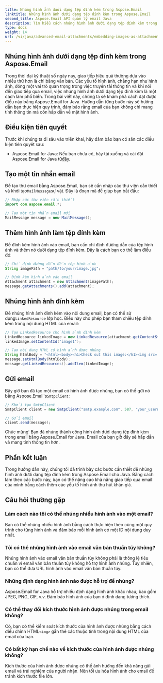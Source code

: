 ```yaml
---
title: Nhúng hình ảnh dưới dạng tệp đính kèm trong Aspose.Email
linktitle: Nhúng hình ảnh dưới dạng tệp đính kèm trong Aspose.Email
second_title: Aspose.Email API quản lý email Java
description: Tìm hiểu cách nhúng hình ảnh dưới dạng tệp đính kèm trong Aspose.Email cho Java. Nâng cao khả năng giao tiếp qua email của bạn với nội dung hấp dẫn trực quan.
type: docs
weight: 14
url: /vi/java/advanced-email-attachments/embedding-images-as-attachments/
---
```


## Nhúng hình ảnh dưới dạng tệp đính kèm trong Aspose.Email

Trong thời đại kỹ thuật số ngày nay, giao tiếp hiệu quả thường dựa vào nhiều thứ hơn là chỉ bằng văn bản. Các yếu tố hình ảnh, chẳng hạn như hình ảnh, đóng một vai trò quan trọng trong việc truyền tải thông tin và khi nói đến giao tiếp qua email, việc nhúng hình ảnh dưới dạng tệp đính kèm là một cách làm phổ biến. Trong bài viết này, chúng ta sẽ khám phá cách đạt được điều này bằng Aspose.Email for Java. Hướng dẫn từng bước này sẽ hướng dẫn bạn thực hiện quy trình, đảm bảo rằng email của bạn không chỉ mang tính thông tin mà còn hấp dẫn về mặt hình ảnh.

## Điều kiện tiên quyết

Trước khi chúng ta đi sâu vào triển khai, hãy đảm bảo bạn có sẵn các điều kiện tiên quyết sau:

-  Aspose.Email for Java: Nếu bạn chưa có, hãy tải xuống và cài đặt Aspose.Email for Java từ[đây](https://releases.aspose.com/email/java/).

## Tạo một tin nhắn email

 Để tạo thư email bằng Aspose.Email, bạn sẽ cần nhập các thư viện cần thiết và khởi tạo`MailMessage`sự vật. Đây là đoạn mã để giúp bạn bắt đầu:

```java
// Nhập các thư viện cần thiết
import com.aspose.email.*;

// Tạo một tin nhắn email mới
MailMessage message = new MailMessage();
```

## Thêm hình ảnh làm tệp đính kèm

Để đính kèm hình ảnh vào email, bạn cần chỉ định đường dẫn của tệp hình ảnh và thêm nó dưới dạng tệp đính kèm. Đây là cách bạn có thể làm điều đó:

```java
// Chỉ định đường dẫn đến tệp hình ảnh
String imagePath = "path/to/your/image.jpg";

// Đính kèm hình ảnh vào email
Attachment attachment = new Attachment(imagePath);
message.getAttachments().add(attachment);
```

## Nhúng hình ảnh đính kèm

 Để nhúng hình ảnh đính kèm vào nội dung email, bạn có thể sử dụng`LinkedResource` lớp học. Điều này cho phép bạn tham chiếu tệp đính kèm trong nội dung HTML của email:

```java
// Tạo LinkedResource cho hình ảnh đính kèm
LinkedResource linkedImage = new LinkedResource(attachment.getContentStream(), "image/jpeg");
linkedImage.setContentId("image1");

// Tạo nội dung HTML có hình ảnh được nhúng
String htmlBody = "<html><body><h1>Check out this image:</h1><img src='cid:image1'></body></html>";
message.setHtmlBody(htmlBody);
message.getLinkedResources().addItem(linkedImage);
```

## Gửi email

 Bây giờ bạn đã tạo một email có hình ảnh được nhúng, bạn có thể gửi nó bằng Aspose.Email's`SmtpClient`:

```java
// Khởi tạo SmtpClient
SmtpClient client = new SmtpClient("smtp.example.com", 587, "your_username", "your_password");

// Gửi email
client.send(message);
```

Chúc mừng! Bạn đã nhúng thành công hình ảnh dưới dạng tệp đính kèm trong email bằng Aspose.Email for Java. Email của bạn giờ đây sẽ hấp dẫn và mang tính thông tin hơn.

## Phần kết luận

Trong hướng dẫn này, chúng tôi đã trình bày các bước cần thiết để nhúng hình ảnh dưới dạng tệp đính kèm trong Aspose.Email cho Java. Bằng cách làm theo các bước này, bạn có thể nâng cao khả năng giao tiếp qua email của mình bằng cách thêm các yếu tố hình ảnh thu hút khán giả.

## Câu hỏi thường gặp

### Làm cách nào tôi có thể nhúng nhiều hình ảnh vào một email?

Bạn có thể nhúng nhiều hình ảnh bằng cách thực hiện theo cùng một quy trình cho từng hình ảnh và đảm bảo mỗi hình ảnh có một ID nội dung duy nhất.

### Tôi có thể nhúng hình ảnh vào email văn bản thuần túy không?

Nhúng hình ảnh vào email văn bản thuần túy không phải là thông lệ tiêu chuẩn vì email văn bản thuần túy không hỗ trợ hình ảnh nhúng. Tuy nhiên, bạn có thể đưa URL hình ảnh vào email văn bản thuần túy.

### Những định dạng hình ảnh nào được hỗ trợ để nhúng?

Aspose.Email for Java hỗ trợ nhiều định dạng hình ảnh khác nhau, bao gồm JPEG, PNG, GIF, v.v. Đảm bảo hình ảnh của bạn ở định dạng tương thích.

### Có thể thay đổi kích thước hình ảnh được nhúng trong email không?

 Có, bạn có thể kiểm soát kích thước của hình ảnh được nhúng bằng cách điều chỉnh HTML`<img>` gắn thẻ các thuộc tính trong nội dung HTML của email của bạn.

### Có bất kỳ hạn chế nào về kích thước của hình ảnh được nhúng không?

Kích thước của hình ảnh được nhúng có thể ảnh hưởng đến khả năng gửi email và trải nghiệm của người nhận. Nên tối ưu hóa hình ảnh cho email để tránh kích thước file lớn.